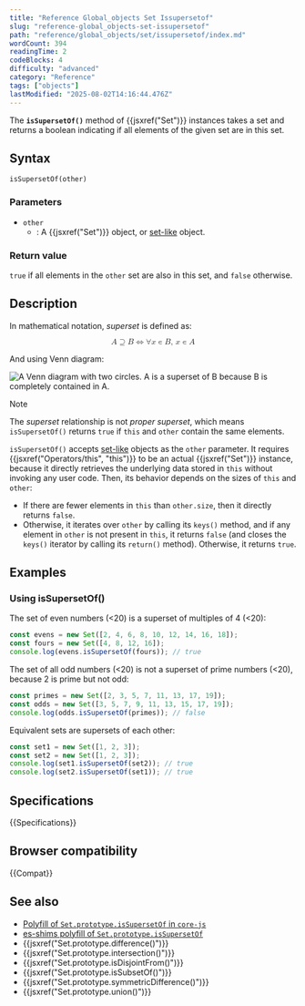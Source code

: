 ```yaml
---
title: "Reference Global_objects Set Issupersetof"
slug: "reference-global_objects-set-issupersetof"
path: "reference/global_objects/set/issupersetof/index.md"
wordCount: 394
readingTime: 2
codeBlocks: 4
difficulty: "advanced"
category: "Reference"
tags: ["objects"]
lastModified: "2025-08-02T14:16:44.476Z"
---
```



The **`isSupersetOf()`** method of {{jsxref("Set")}} instances takes a set and returns a boolean indicating if all elements of the given set are in this set.

## Syntax

```js-nolint
isSupersetOf(other)
```

### Parameters

- `other`
  - : A {{jsxref("Set")}} object, or [set-like](/en-US/docs/Web/JavaScript/Reference/Global_Objects/Set#set-like_objects) object.

### Return value

`true` if all elements in the `other` set are also in this set, and `false` otherwise.

## Description

In mathematical notation, _superset_ is defined as:

<!-- prettier-ignore-start -->
<math display="block">
  <semantics><mrow><mi>A</mi><mo>⊇</mo><mi>B</mi><mo stretchy="false">⇔</mo><mo>∀</mo><mi>x</mi><mo>∊</mo><mi>B</mi><mo>,</mo><mspace width="0.16666666666666666em"></mspace><mi>x</mi><mo>∊</mo><mi>A</mi></mrow><annotation encoding="TeX">A\supseteq B \Leftrightarrow \forall x\in B,\,x\in A</annotation></semantics>
</math>
<!-- prettier-ignore-end -->

And using Venn diagram:

![A Venn diagram with two circles. A is a superset of B because B is completely contained in A.](diagram.svg)

> [!NOTE]
> The _superset_ relationship is not _proper superset_, which means `isSupersetOf()` returns `true` if `this` and `other` contain the same elements.

`isSupersetOf()` accepts [set-like](/en-US/docs/Web/JavaScript/Reference/Global_Objects/Set#set-like_objects) objects as the `other` parameter. It requires {{jsxref("Operators/this", "this")}} to be an actual {{jsxref("Set")}} instance, because it directly retrieves the underlying data stored in `this` without invoking any user code. Then, its behavior depends on the sizes of `this` and `other`:

- If there are fewer elements in `this` than `other.size`, then it directly returns `false`.
- Otherwise, it iterates over `other` by calling its `keys()` method, and if any element in `other` is not present in `this`, it returns `false` (and closes the `keys()` iterator by calling its `return()` method). Otherwise, it returns `true`.

## Examples

### Using isSupersetOf()

The set of even numbers (<20) is a superset of multiples of 4 (<20):

```js
const evens = new Set([2, 4, 6, 8, 10, 12, 14, 16, 18]);
const fours = new Set([4, 8, 12, 16]);
console.log(evens.isSupersetOf(fours)); // true
```

The set of all odd numbers (<20) is not a superset of prime numbers (<20), because 2 is prime but not odd:

```js
const primes = new Set([2, 3, 5, 7, 11, 13, 17, 19]);
const odds = new Set([3, 5, 7, 9, 11, 13, 15, 17, 19]);
console.log(odds.isSupersetOf(primes)); // false
```

Equivalent sets are supersets of each other:

```js
const set1 = new Set([1, 2, 3]);
const set2 = new Set([1, 2, 3]);
console.log(set1.isSupersetOf(set2)); // true
console.log(set2.isSupersetOf(set1)); // true
```

## Specifications

{{Specifications}}

## Browser compatibility

{{Compat}}

## See also

- [Polyfill of `Set.prototype.isSupersetOf` in `core-js`](https://github.com/zloirock/core-js#new-set-methods)
- [es-shims polyfill of `Set.prototype.isSupersetOf`](https://www.npmjs.com/package/set.prototype.issupersetof)
- {{jsxref("Set.prototype.difference()")}}
- {{jsxref("Set.prototype.intersection()")}}
- {{jsxref("Set.prototype.isDisjointFrom()")}}
- {{jsxref("Set.prototype.isSubsetOf()")}}
- {{jsxref("Set.prototype.symmetricDifference()")}}
- {{jsxref("Set.prototype.union()")}}
